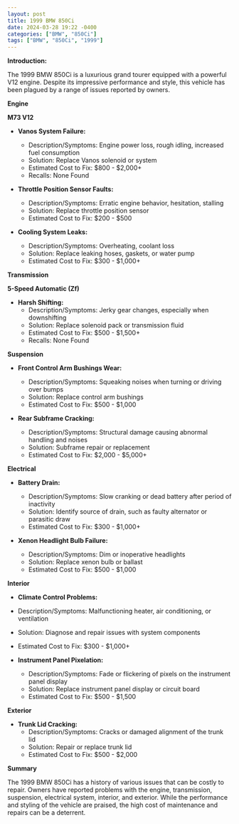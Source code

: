 ```yaml
---
layout: post
title: 1999 BMW 850Ci
date: 2024-03-28 19:22 -0400
categories: ["BMW", "850Ci"]
tags: ["BMW", "850Ci", "1999"]
---
```

**Introduction:**

The 1999 BMW 850Ci is a luxurious grand tourer equipped with a powerful V12 engine. Despite its impressive performance and style, this vehicle has been plagued by a range of issues reported by owners.

**Engine**

**M73 V12**

* **Vanos System Failure:**
  * Description/Symptoms: Engine power loss, rough idling, increased fuel consumption
  * Solution: Replace Vanos solenoid or system
  * Estimated Cost to Fix: $800 - $2,000+
  * Recalls: None Found

* **Throttle Position Sensor Faults:**
  * Description/Symptoms: Erratic engine behavior, hesitation, stalling
  * Solution: Replace throttle position sensor
  * Estimated Cost to Fix: $200 - $500

* **Cooling System Leaks:**
  * Description/Symptoms: Overheating, coolant loss
  * Solution: Replace leaking hoses, gaskets, or water pump
  * Estimated Cost to Fix: $300 - $1,000+

**Transmission**

**5-Speed Automatic (Zf)**

* **Harsh Shifting:**
  * Description/Symptoms: Jerky gear changes, especially when downshifting
  * Solution: Replace solenoid pack or transmission fluid
  * Estimated Cost to Fix: $500 - $1,500+
  * Recalls: None Found

**Suspension**

* **Front Control Arm Bushings Wear:**
  * Description/Symptoms: Squeaking noises when turning or driving over bumps
  * Solution: Replace control arm bushings
  * Estimated Cost to Fix: $500 - $1,000

* **Rear Subframe Cracking:**
  * Description/Symptoms: Structural damage causing abnormal handling and noises
  * Solution: Subframe repair or replacement
  * Estimated Cost to Fix: $2,000 - $5,000+

**Electrical**

* **Battery Drain:**
  * Description/Symptoms: Slow cranking or dead battery after period of inactivity
  * Solution: Identify source of drain, such as faulty alternator or parasitic draw
  * Estimated Cost to Fix: $300 - $1,000+

* **Xenon Headlight Bulb Failure:**
  * Description/Symptoms: Dim or inoperative headlights
  * Solution: Replace xenon bulb or ballast
  * Estimated Cost to Fix: $500 - $1,000

**Interior**

*  **Climate Control Problems:**
  * Description/Symptoms: Malfunctioning heater, air conditioning, or ventilation
  * Solution: Diagnose and repair issues with system components
  * Estimated Cost to Fix: $300 - $1,000+

* **Instrument Panel Pixelation:**
  * Description/Symptoms: Fade or flickering of pixels on the instrument panel display
  * Solution: Replace instrument panel display or circuit board
  * Estimated Cost to Fix: $500 - $1,500

**Exterior**

* **Trunk Lid Cracking:**
  * Description/Symptoms: Cracks or damaged alignment of the trunk lid
  * Solution: Repair or replace trunk lid
  * Estimated Cost to Fix: $500 - $2,000

**Summary**

The 1999 BMW 850Ci has a history of various issues that can be costly to repair. Owners have reported problems with the engine, transmission, suspension, electrical system, interior, and exterior. While the performance and styling of the vehicle are praised, the high cost of maintenance and repairs can be a deterrent.
